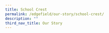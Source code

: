 ```yaml
---
title: School Crest
permalink: /edgefield/our-story/school-crest/
description: ""
third_nav_title: Our Story
---
```


